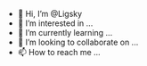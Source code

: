- 👋 Hi, I’m @Ligsky
- 👀 I’m interested in ...
- 🌱 I’m currently learning ...
- 💞️ I’m looking to collaborate on ...
- 📫 How to reach me ...

<!---
Ligsky/Ligsky is a ✨ special ✨ repository because its `README.md` (this file) appears on your GitHub profile.
You can click the Preview link to take a look at your changes.
--->

